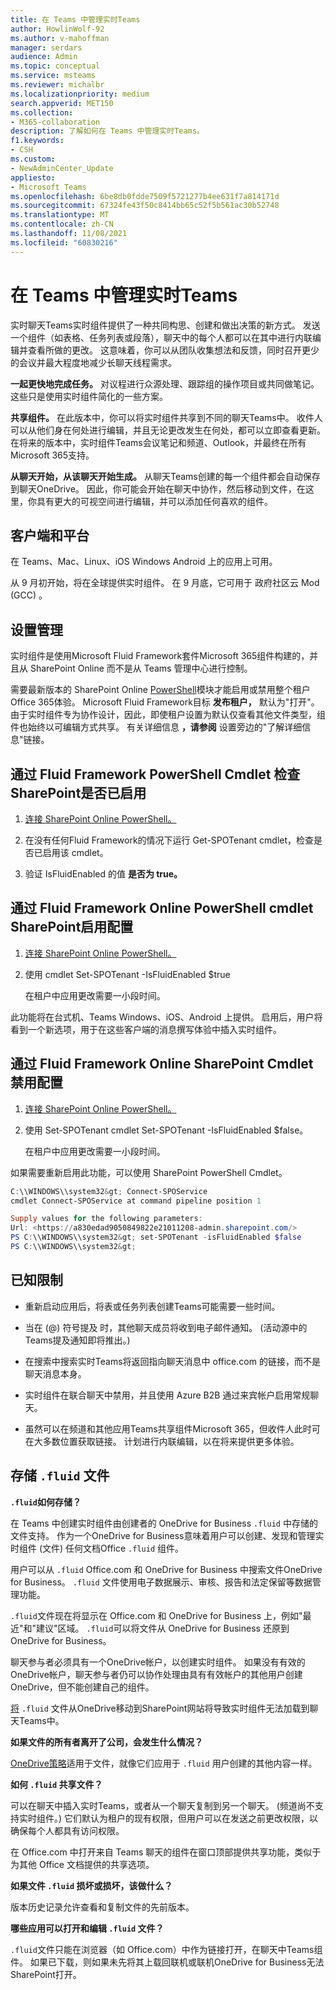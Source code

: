```yaml
---
title: 在 Teams 中管理实时Teams
author: HowlinWolf-92
ms.author: v-mahoffman
manager: serdars
audience: Admin
ms.topic: conceptual
ms.service: msteams
ms.reviewer: michalbr
ms.localizationpriority: medium
search.appverid: MET150
ms.collection:
- M365-collaboration
description: 了解如何在 Teams 中管理实时Teams。
f1.keywords:
- CSH
ms.custom:
- NewAdminCenter_Update
appliesto:
- Microsoft Teams
ms.openlocfilehash: 6be8db0fdde7509f5721277b4ee631f7a814171d
ms.sourcegitcommit: 67324fe43f50c8414bb65c52f5b561ac30b52748
ms.translationtype: MT
ms.contentlocale: zh-CN
ms.lasthandoff: 11/08/2021
ms.locfileid: "60830216"
---
```

# <a name="manage-live-components-in-teams"></a>在 Teams 中管理实时Teams

实时聊天Teams实时组件提供了一种共同构思、创建和做出决策的新方式。 发送一个组件（如表格、任务列表或段落），聊天中的每个人都可以在其中进行内联编辑并查看所做的更改。 这意味着，你可以从团队收集想法和反馈，同时召开更少的会议并最大程度地减少长聊天线程需求。

**一起更快地完成任务。** 对议程进行众源处理、跟踪组的操作项目或共同做笔记。 这些只是使用实时组件简化的一些方案。

**共享组件。** 在此版本中，你可以将实时组件共享到不同的聊天Teams中。 收件人可以从他们身在何处进行编辑，并且无论更改发生在何处，都可以立即查看更新。 在将来的版本中，实时组件Teams会议笔记和频道、Outlook，并最终在所有Microsoft 365支持。

**从聊天开始，从该聊天开始生成。** 从聊天Teams创建的每一个组件都会自动保存到聊天OneDrive。 因此，你可能会开始在聊天中协作，然后移动到文件，在这里，你具有更大的可视空间进行编辑，并可以添加任何喜欢的组件。

## <a name="clients-and-platforms"></a>客户端和平台

在 Teams、Mac、Linux、iOS Windows Android 上的应用上可用。

从 9 月初开始，将在全球提供实时组件。 在 9 月底，它可用于 政府社区云 Mod (GCC) 。

## <a name="settings-management"></a>设置管理

实时组件是使用Microsoft Fluid Framework套件Microsoft 365组件构建的，并且从 SharePoint Online 而不是从 Teams 管理中心进行控制。

需要最新版本的 SharePoint Online [PowerShell](/office365/enterprise/powershell/manage-sharepoint-online-with-office-365-powershell)模块才能启用或禁用整个租户Office 365体验。 Microsoft Fluid Framework目标 **发布租户，** 默认为"打开"。 由于实时组件专为协作设计，因此，即使租户设置为默认仅查看其他文件类型，组件也始终以可编辑方式共享。 有关详细信息 **，请参阅** 设置旁边的"了解详细信息"链接。

## <a name="checking-if-the-fluid-framework-is-enabled-through-the-sharepoint-online-powershell-cmdlet"></a>通过 Fluid Framework PowerShell Cmdlet 检查SharePoint是否已启用

1. [连接 SharePoint Online PowerShell。](/powershell/sharepoint/sharepoint-online/connect-sharepoint-online?view=sharepoint-ps#to-connect-with-a-user-name-and-password) 

2. 在没有任何Fluid Framework的情况下运行 Get-SPOTenant cmdlet，检查是否已启用该 cmdlet。

3. 验证 IsFluidEnabled 的值 **是否为 true。**

## <a name="enabling-the-fluid-framework-through-the-sharepoint-online-powershell-cmdlet"></a>通过 Fluid Framework Online PowerShell cmdlet SharePoint启用配置 

1. [连接 SharePoint Online PowerShell。](/powershell/sharepoint/sharepoint-online/connect-sharepoint-online?view=sharepoint-ps#to-connect-with-a-user-name-and-password) 

2. 使用 cmdlet Set-SPOTenant -IsFluidEnabled $true 
   
   在租户中应用更改需要一小段时间。 

此功能将在台式机、Teams Windows、iOS、Android 上提供。 启用后，用户将看到一个新选项，用于在这些客户端的消息撰写体验中插入实时组件。

## <a name="disabling-fluid-framework-through-sharepoint-online-powershell-cmdlet"></a>通过 Fluid Framework Online SharePoint Cmdlet 禁用配置

1. [连接 SharePoint Online PowerShell。](/powershell/sharepoint/sharepoint-online/connect-sharepoint-online?view=sharepoint-ps)

2. 使用 Set-SPOTenant cmdlet Set-SPOTenant -IsFluidEnabled $false。 

   在租户中应用更改需要一小段时间。 

如果需要重新启用此功能，可以使用 SharePoint PowerShell Cmdlet。

```powershell
C:\\WINDOWS\\system32&gt; Connect-SPOService
cmdlet Connect-SPOService at command pipeline position 1

Supply values for the following parameters:
Url: <https://a830edad9050849822e21011208-admin.sharepoint.com/>
PS C:\\WINDOWS\\system32&gt; set-SPOTenant -isFluidEnabled $false
PS C:\\WINDOWS\\system32&gt;
```

## <a name="known-limitations"></a>已知限制

- 重新启动应用后，将表或任务列表创建Teams可能需要一些时间。

- 当在 (@) 符号提及 时，其他聊天成员将收到电子邮件通知。  (活动源中的Teams提及通知即将推出。) 

- 在搜索中搜索实时Teams将返回指向聊天消息中 office.com 的链接，而不是聊天消息本身。

- 实时组件在联合聊天中禁用，并且使用 Azure B2B 通过来宾帐户启用常规聊天。

- 虽然可以在频道和其他应用Teams共享组件Microsoft 365，但收件人此时可在大多数位置获取链接。 计划进行内联编辑，以在将来提供更多体验。

## <a name="storage-of-fluid-files"></a>存储 `.fluid` 文件

**`.fluid`如何存储？**

在 Teams 中创建实时组件由创建者的 OneDrive for Business `.fluid` 中存储的文件支持。 作为一个OneDrive for Business意味着用户可以创建、发现和管理实时组件 (文件) 任何文档Office `.fluid` 组件。

用户可以从 `.fluid` Office.com 和 OneDrive for Business 中搜索文件OneDrive for Business。
`.fluid` 文件使用电子数据展示、审核、报告和法定保留等数据管理功能。

`.fluid`文件现在将显示在 Office.com 和 OneDrive for Business 上，例如"最近"和"建议"区域。
`.fluid`可以将文件从 OneDrive for Business 还原到OneDrive for Business。

聊天参与者必须具有一个OneDrive帐户，以创建实时组件。 如果没有有效的OneDrive帐户，聊天参与者仍可以协作处理由具有有效帐户的其他用户创建OneDrive，但不能创建自己的组件。

[将](https://support.microsoft.com/en-us/office/move-files-and-folders-between-onedrive-and-sharepoint-5916f90d-f58a-4bf9-b135-10853f516d0b) `.fluid` 文件从OneDrive移动到SharePoint网站将导致实时组件无法加载到聊天Teams中。

**如果文件的所有者离开了公司，会发生什么情况？**

[OneDrive策略](/microsoft-365/compliance/retention-policies-sharepoint?view=o365-worldwide#when-a-user-leaves-the-organization)适用于文件，就像它们应用于 `.fluid` 用户创建的其他内容一样。

**如何 `.fluid` 共享文件？**

可以在聊天中插入实时Teams，或者从一个聊天复制到另一个聊天。  (频道尚不支持实时组件。) 它们默认为租户的现有权限，但用户可以在发送之前更改权限，以确保每个人都具有访问权限。

在 Office.com 中打开来自 Teams 聊天的组件在窗口顶部提供共享功能，类似于为其他 Office 文档提供的共享选项。

**如果文件 `.fluid` 损坏或损坏，该做什么？**

版本历史记录允许查看和复制文件的先前版本。

**哪些应用可以打开和编辑 `.fluid` 文件？**

`.fluid`文件只能在浏览器（如 Office.com）中作为链接打开，在聊天中Teams组件。 如果已下载，则如果未先将其上载回联机或联机OneDrive for Business无法SharePoint打开。
